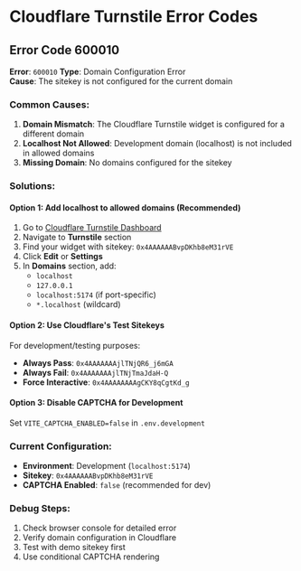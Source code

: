 # Cloudflare Turnstile Error Codes

## Error Code 600010

**Error**: `600010`
**Type**: Domain Configuration Error  
**Cause**: The sitekey is not configured for the current domain

### Common Causes:
1. **Domain Mismatch**: The Cloudflare Turnstile widget is configured for a different domain
2. **Localhost Not Allowed**: Development domain (localhost) is not included in allowed domains
3. **Missing Domain**: No domains configured for the sitekey

### Solutions:

#### Option 1: Add localhost to allowed domains (Recommended)
1. Go to [Cloudflare Turnstile Dashboard](https://dash.cloudflare.com/)
2. Navigate to **Turnstile** section
3. Find your widget with sitekey: `0x4AAAAAABvpDKhb8eM31rVE`
4. Click **Edit** or **Settings**
5. In **Domains** section, add:
   - `localhost`
   - `127.0.0.1`
   - `localhost:5174` (if port-specific)
   - `*.localhost` (wildcard)

#### Option 2: Use Cloudflare's Test Sitekeys
For development/testing purposes:

- **Always Pass**: `0x4AAAAAAAjlTNjQR6_j6mGA`
- **Always Fail**: `0x4AAAAAAAjlTNjTmaJdaH-Q`
- **Force Interactive**: `0x4AAAAAAAAgCKY8qCgtKd_g`

#### Option 3: Disable CAPTCHA for Development
Set `VITE_CAPTCHA_ENABLED=false` in `.env.development`

### Current Configuration:
- **Environment**: Development (`localhost:5174`)
- **Sitekey**: `0x4AAAAAABvpDKhb8eM31rVE`
- **CAPTCHA Enabled**: `false` (recommended for dev)

### Debug Steps:
1. Check browser console for detailed error
2. Verify domain configuration in Cloudflare
3. Test with demo sitekey first
4. Use conditional CAPTCHA rendering
